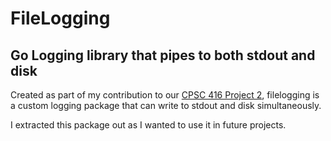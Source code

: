 # FileLogging
## Go Logging library that pipes to both stdout and disk

Created as part of my contribution to our [CPSC 416 Project 2](http://www.cs.ubc.ca/~bestchai/teaching/cs416_2017w2/project2/index.html), filelogging is a custom logging package that can write to stdout and disk simultaneously. 

I extracted this package out as I wanted to use it in future projects.
